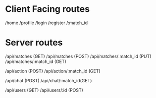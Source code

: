# Client Facing routes

/home
/profile
/login
/register
/:match_id

# Server routes

/api/matches (GET)
/api/matches (POST)
/api/matches/:match_id (PUT)
/api/matches/:match_id (GET)

/api/action (POST)
/api/action/:match_id (GET)

/api/chat (POST)
/api/chat/:match_id(GET)

/api/users (GET)
/api/users/:id (POST)

